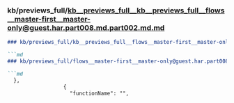 ### kb/previews_full/kb__previews_full__kb__previews_full__flows__master-first__master-only@guest.har.part008.md.part002.md.md

```md
### kb/previews_full/kb__previews_full__flows__master-first__master-only@guest.har.part008.md.part002.md

```md
### kb/previews_full/flows__master-first__master-only@guest.har.part008.md (part 002)

```md
  },
                  {
                    "functionName": "",

```

```

```

```
